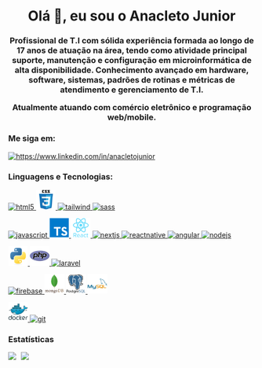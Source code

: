 <h1 align="center">Olá 👋, eu sou o Anacleto Junior</h1>
<h3 align="center">Profissional de T.I com sólida experiência formada ao longo de 17 anos de atuação na área, tendo como atividade principal suporte, manutenção e configuração em microinformática de alta disponibilidade. Conhecimento avançado em hardware, software, sistemas, padrões de rotinas e métricas de atendimento e gerenciamento de T.I.

Atualmente atuando com comércio eletrônico e programação web/mobile.</h3>

<h3 align="left">Me siga em:</h3>
<p align="left">
<a href="https://linkedin.com/in/anacletojunior" target="blank"><img align="center" src="https://raw.githubusercontent.com/rahuldkjain/github-profile-readme-generator/master/src/images/icons/Social/linked-in-alt.svg" alt="https://www.linkedin.com/in/anacletojunior" height="30" width="40" /></a>
</p>

<h3 align="left">Linguagens e Tecnologias:</h3>

<a href="https://www.w3.org/html/" target="_blank" rel="noreferrer"> <img src="https://cdn.jsdelivr.net/gh/devicons/devicon@latest/icons/html5/html5-original-wordmark.svg" alt="html5" width="40" height="40"/> </a> 
<a href="https://angular.io" target="_blank"  rel="noreferrer"> <img src="https://raw.githubusercontent.com/devicons/devicon/master/icons/css3/css3-original-wordmark.svg" alt="css3" width="40" height="40"/> </a>
<a href="https://tailwindcss.com/" target="_blank" rel="noreferrer"> <img src="https://www.vectorlogo.zone/logos/tailwindcss/tailwindcss-icon.svg" alt="tailwind" width="40" height="40"/> </a> 
<a href="https://tailwindcss.com/" target="_blank" rel="noreferrer"> <img src="https://cdn.jsdelivr.net/gh/devicons/devicon@latest/icons/sass/sass-original.svg"           alt="sass" width="40" height="40"/> </a> 


<a href="https://developer.mozilla.org/en-US/docs/Web/JavaScript" target="_blank" rel="noreferrer"> <img src="https://cdn.jsdelivr.net/gh/devicons/devicon@latest/icons/javascript/javascript-original.svg" alt="javascript" width="40" height="40"/> </a>
<a href="https://www.typescriptlang.org/" target="_blank" rel="noreferrer"> <img src="https://raw.githubusercontent.com/devicons/devicon/master/icons/typescript/typescript-original.svg" alt="typescript" width="40" height="40"/> </a> 
<a href="https://reactjs.org/" target="_blank" rel="noreferrer"> <img src="https://raw.githubusercontent.com/devicons/devicon/master/icons/react/react-original-wordmark.svg" alt="react" width="40" height="40"/> </a> 
<a href="https://angular.io" target="_blank" rel="noreferrer"> <img src="https://cdn.jsdelivr.net/gh/devicons/devicon@latest/icons/nextjs/nextjs-original-wordmark.svg"
alt="nextjs" width="40" height="40"/> </a> 
<a href="https://reactnative.dev/" target="_blank" rel="noreferrer"> <img src="https://reactnative.dev/img/header_logo.svg" alt="reactnative" width="40" height="40"/> </a> 
<a href="https://angular.io" target="_blank" rel="noreferrer"> <img src="https://cdn.jsdelivr.net/gh/devicons/devicon@latest/icons/angular/angular-original.svg"  alt="angular" width="40" height="40"/> </a> 
<a href="https://angular.io" target="_blank" rel="noreferrer"> <img src="https://cdn.jsdelivr.net/gh/devicons/devicon@latest/icons/nodejs/nodejs-original-wordmark.svg" 
alt="nodejs" width="40" height="40"/> </a> 

<a href="https://www.python.org" target="_blank" rel="noreferrer"> <img src="https://raw.githubusercontent.com/devicons/devicon/master/icons/python/python-original.svg" alt="python" width="40" height="40"/> </a> 
<a href="https://www.php.net" target="_blank" rel="noreferrer"> <img src="https://raw.githubusercontent.com/devicons/devicon/master/icons/php/php-original.svg" alt="php" width="40" height="40"/> </a> 
<a href="https://laravel.com/" target="_blank" rel="noreferrer"> <img src="https://cdn.jsdelivr.net/gh/devicons/devicon@latest/icons/laravel/laravel-original-wordmark.svg" alt="laravel" width="40" height="40"/> </a> 

<a href="https://firebase.google.com/" target="_blank" rel="noreferrer"> <img src="https://cdn.jsdelivr.net/gh/devicons/devicon@latest/icons/firebase/firebase-original-wordmark.svg" alt="firebase" width="40" height="40"/> </a> 
<a href="https://www.mongodb.com/" target="_blank" rel="noreferrer"> <img src="https://raw.githubusercontent.com/devicons/devicon/master/icons/mongodb/mongodb-original-wordmark.svg" alt="mongodb" width="40" height="40"/> </a> 
<a href="https://www.postgresql.org" target="_blank" rel="noreferrer"> <img src="https://raw.githubusercontent.com/devicons/devicon/master/icons/postgresql/postgresql-original-wordmark.svg" alt="postgresql" width="40" height="40"/> </a> 
<a href="https://www.mysql.com/" target="_blank" rel="noreferrer"> <img src="https://raw.githubusercontent.com/devicons/devicon/master/icons/mysql/mysql-original-wordmark.svg" alt="mysql" width="40" height="40"/> </a> 

<a href="https://www.docker.com/" target="_blank" rel="noreferrer"> <img src="https://raw.githubusercontent.com/devicons/devicon/master/icons/docker/docker-original-wordmark.svg" alt="docker" width="40" height="40"/> 
<a href="https://git-scm.com/" target="_blank" rel="noreferrer"> <img src="https://www.vectorlogo.zone/logos/git-scm/git-scm-icon.svg" alt="git" width="40" height="40"/> </a> 

<h3> Estatísticas </h3>
<img
    align="left"
    style="padding-right: 10px"
    height="150"   
    src="https://github-readme-stats.vercel.app/api?username=anacletojunior&include_all_commits=true&show_icons=true&theme=shades-of-purple"
/> 
<img
     align="left"
    height="150"    
    src="https://github-readme-stats.vercel.app/api/top-langs/?username=anacletojunior&layout=compact&theme=shades-of-purple"
/>
